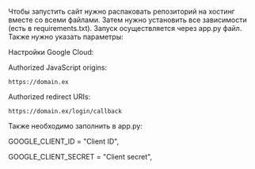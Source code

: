Чтобы запустить сайт нужно распаковать репозиторий на хостинг вместе со всеми файлами. Затем нужно установить все зависимости (есть в requirements.txt). Запуск осуществляется через app.py файл. Также нужно указать параметры:

Настройки Google Сloud:

  Authorized JavaScript origins:
  
    https://domain.ex
    
  Authorized redirect URIs:
  
    https://domain.ex/login/callback

Также необходимо заполнить в app.py:

GOOGLE_CLIENT_ID = "Client ID",

GOOGLE_CLIENT_SECRET = "Client secret",

